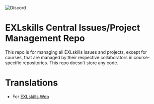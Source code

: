 ![Discord](https://img.shields.io/discord/476724892788719616.svg)


# EXLskills Central Issues/Project Management Repo

This repo is for managing all EXLskills issues and projects, except for courses, that are managed by their respective collaborators in course-specific repositories. This repo doesn't store any code.

# Translations

* For [EXLskills Web](https://poeditor.com/join/project/N4pT34MboQ)
